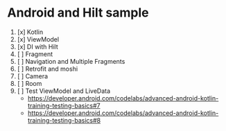 # Android and Hilt sample

1. [x] Kotlin
2. [x] ViewModel
3. [x] DI with Hilt
4. [ ] Fragment
5. [ ] Navigation and Multiple Fragments
6. [ ] Retrofit and moshi
7. [ ] Camera
8. [ ] Room
9. [ ] Test ViewModel and LiveData
    - https://developer.android.com/codelabs/advanced-android-kotlin-training-testing-basics#7
    - https://developer.android.com/codelabs/advanced-android-kotlin-training-testing-basics#8
